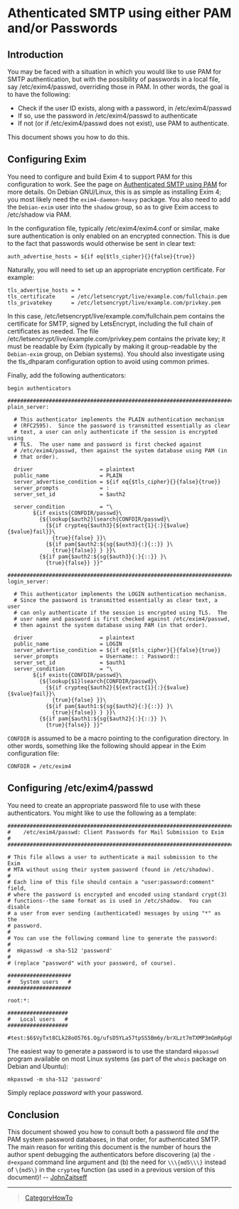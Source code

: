 Athenticated SMTP using either PAM and/or Passwords
===================================================

Introduction
------------

You may be faced with a situation in which you would like to use PAM for
SMTP authentication, but with the possibility of passwords in a local
file, say /etc/exim4/passwd, overriding those in PAM. In other words,
the goal is to have the following:
-   Check if the user ID exists, along with a password, in
    /etc/exim4/passwd
-   If so, use the password in /etc/exim4/passwd to authenticate
-   If not (or if /etc/exim4/passwd does not exist), use PAM to
    authenticate.

This document shows you how to do this.

Configuring Exim
----------------

You need to configure and build Exim 4 to support PAM for this
configuration to work. See the page on [Authenticated SMTP using
PAM](AuthenticatedSmtpUsingPam) for more details. On Debian
GNU/Linux, this is as simple as installing Exim 4; you most likely need
the `exim4-daemon-heavy` package. You also need to add the `Debian-exim`
user into the `shadow` group, so as to give Exim access to /etc/shadow
via PAM.

In the configuration file, typically /etc/exim4/exim4.conf or similar,
make sure authentication is only enabled on an encrypted connection.
This is due to the fact that passwords would otherwise be sent in clear
text:

    auth_advertise_hosts = ${if eq{$tls_cipher}{}{false}{true}}

Naturally, you will need to set up an appropriate encryption
certificate. For example:

    tls_advertise_hosts = *
    tls_certificate     = /etc/letsencrypt/live/example.com/fullchain.pem
    tls_privatekey      = /etc/letsencrypt/live/example.com/privkey.pem

In this case, /etc/letsencrypt/live/example.com/fullchain.pem contains the certificate
for SMTP, signed by LetsEncrypt, including the full chain of certificates as needed. The file
/etc/letsencrypt/live/example.com/privkey.pem contains the private key; it must be
readable by Exim (typically by making it group-readable by the
`Debian-exim` group, on Debian systems).  You should also investigate using the tls_dhparam
configuration option to avoid using common primes.

Finally, add the following authenticators:

    begin authenticators

    #########################################################################
    plain_server:

      # This authenticator implements the PLAIN authentication mechanism
      # (RFC2595).  Since the password is transmitted essentially as clear
      # text, a user can only authenticate if the session is encrypted using
      # TLS.  The user name and password is first checked against
      # /etc/exim4/passwd, then against the system database using PAM (in
      # that order).

      driver                     = plaintext
      public_name                = PLAIN
      server_advertise_condition = ${if eq{$tls_cipher}{}{false}{true}}
      server_prompts             = :
      server_set_id              = $auth2

      server_condition           = "\
            ${if exists{CONFDIR/passwd}\
              {${lookup{$auth2}lsearch{CONFDIR/passwd}\
                {${if crypteq{$auth3}{${extract{1}{:}{$value}{$value}fail}}\
                  {true}{false} }}\
                {${if pam{$auth2:${sg{$auth3}{:}{::}} }\
                  {true}{false}} } }}\
              {${if pam{$auth2:${sg{$auth3}{:}{::}} }\
                {true}{false}} }}"

    #########################################################################
    login_server:

      # This authenticator implements the LOGIN authentication mechanism.
      # Since the password is transmitted essentially as clear text, a user
      # can only authenticate if the session is encrypted using TLS.  The
      # user name and password is first checked against /etc/exim4/passwd,
      # then against the system database using PAM (in that order).

      driver                     = plaintext
      public_name                = LOGIN
      server_advertise_condition = ${if eq{$tls_cipher}{}{false}{true}}
      server_prompts             = Username:: : Password::
      server_set_id              = $auth1
      server_condition           = "\
            ${if exists{CONFDIR/passwd}\
              {${lookup{$1}lsearch{CONFDIR/passwd}\
                {${if crypteq{$auth2}{${extract{1}{:}{$value}{$value}fail}}\
                  {true}{false} }}\
                {${if pam{$auth1:${sg{$auth2}{:}{::}} }\
                  {true}{false}} } }}\
              {${if pam{$auth1:${sg{$auth2}{:}{::}} }\
                {true}{false}} }}"

`CONFDIR` is assumed to be a macro pointing to the configuration
directory. In other words, something like the following should appear in
the Exim configuration file:

    CONFDIR = /etc/exim4

Configuring /etc/exim4/passwd
-----------------------------

You need to create an appropriate password file to use with these
authenticators. You might like to use the following as a template:

    #########################################################################
    #    /etc/exim4/passwd: Client Passwords for Mail Submission to Exim    #
    #########################################################################

    # This file allows a user to authenticate a mail submission to the Exim
    # MTA without using their system password (found in /etc/shadow).
    #
    # Each line of this file should contain a "user:password:comment" field,
    # where the password is encrypted and encoded using standard crypt(3)
    # functions--the same format as is used in /etc/shadow.  You can disable
    # a user from ever sending (authenticated) messages by using "*" as the
    # password.
    #
    # You can use the following command line to generate the password:
    #
    #  mkpasswd -m sha-512 'password'
    #
    # (replace "password" with your password, of course).

    ####################
    #   System users   #
    ####################

    root:*:

    ###################
    #   Local users   #
    ###################

    #test:$6$VyTxt8CLk28oO576$.Og/ufsD5YLa57tpSS5Bm6y/brXLzt7mTXMP3mGmRpGgFs/MDfRhG7CIZlqoQ8aThkAV.ZfsFgYrjL1xvizgA/:Test#Password#01a

The easiest way to generate a password is to use the standard `mkpasswd` program
available on most Linux systems (as part of the `whois` package on Debian and Ubuntu):

    mkpasswd -m sha-512 'password'

Simply replace *password* with your password.


Conclusion
----------

This document showed you how to consult both a password file *and* the
PAM system password databases, in that order, for authenticated SMTP.
The main reason for writing this document is the number of hours the
author spent debugging the authenticators before discovering (a) the
`-d+expand` command line argument and (b) the need for `\\\{md5\\\}`
instead of `\{md5\}` in the `crypteq` function (as used in a previous
version of this document)! -- [JohnZaitseff](JohnZaitseff)

* * * * *

> [CategoryHowTo](CategoryHowTo)
